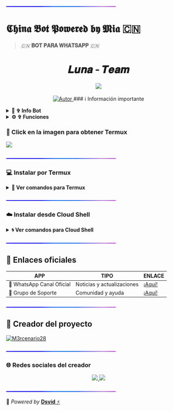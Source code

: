 ![line](https://github.com/AnderMendoza/AnderMendoza/raw/main/assets/line-neon.gif)

# 𝕮𝖍𝖎𝖓𝖆 𝕭𝖔𝖙 𝕻𝖔𝖜𝖊𝖗𝖊𝖉 𝖇𝖞 𝕸𝖎𝖆 🇨🇳

> *🇨🇳* **𝐁𝐎𝐓 𝐏𝐀𝐑𝐀 𝐖𝐇𝐀𝐓𝐒𝐀𝐏𝐏** *🇨🇳*

<h1 align="center">𝑳𝒖𝒏𝒂 - 𝑻𝒆𝒂𝒎</h1>
<p align="center">
  <img src="https://files.catbox.moe/hfyyh5.jpg" width="300">
</p>

<p align="center">
  <a href="https://wa.me/522219831926">
    <img title="Autor" src="https://img.shields.io/badge/David OFC-black?style=for-the-badge&logo=whatsapp">
  </a>
### ℹ️ Información importante

<details>
<summary><b>📘 ✞ Info Bot</b></summary>

* Este proyecto **no está afiliado de ninguna manera** con `WhatsApp`. `WhatsApp` es una marca registrada de `WhatsApp LLC`, y este bot es un **desarrollo independiente** que **no tiene ninguna relación oficial con la compañía**.
</details>

<details>
<summary><b>⚙️ ✞ Funciones</b></summary>

> El bot todavía está en desarrollo. Si presenta alguna falla, repórtala al creador para darle una solución.

- [x] Interacción con voz y texto
- [x] Configuración de grupo
- [x] Antidelete, antilink, antispam, etc.
- [x] Bienvenida personalizada
- [x] Juegos: tictactoe, matemáticas, etc.
- [x] Chatbot (SimSimi)
- [x] Chatbot (Auto-responder)
- [x] Crear sticker de imagen/video/gif/URL
- [x] SubBot (Jadibot)
- [x] Buscador Google
- [x] Juego RPG
- [x] Personalizar imagen del menú
- [x] Descarga de música y video de YouTube
- [ ] Otros en desarrollo

</details>



### 📲 Click en la imagen para obtener Termux
<a href="https://www.mediafire.com/file/3hsvi3xkpq3a64o/termux_118.a">
  <img src="https://qu.ax/finc.jpg" height="125px">
</a>

![line](https://github.com/AnderMendoza/AnderMendoza/raw/main/assets/line-neon.gif)

### 💻 Instalar por Termux

<details>
<summary><b>📲  Ver comandos para Termux</b></summary>

## 🚀 Instalación Rápida

```bash
termux-setup-storage
```

```bash
git clone https://github.com/TOKIO5025/VLADILENA-BOT 

```
```bash
cd vladilena-Bot-MD 
```
```bash
npm install
```

```bash
npm start
```

⚠️ Si después de ingresar tu número de WhatsApp aparecen letras en rojo, es parte del proceso normal. No te preocupes.
</details>

![line](https://github.com/AnderMendoza/AnderMendoza/raw/main/assets/line-neon.gif)

### ☁️ Instalar desde Cloud Shell

<details>
<summary><b>🌀  Ver comandos para Cloud Shell</b></summary>

```bash
apt update && apt upgrade
```

```bash
git clone https://github.com/TOKIO5025/VLADILENA-BOT && cd vladilena-Bot-MD 
```

```bash
yarn install && npm install
```

```bash
npm start
```

✅ ¡Bot listo para usarse! El mejor bot de WhatsApp 🥷
</details>


![line](https://github.com/AnderMendoza/AnderMendoza/raw/main/assets/line-neon.gif)


## 🔗 Enlaces oficiales

| APP | TIPO | ENLACE |
|------|-------------|--------|
| 📱 WhatsApp Canal Oficial | Noticias y actualizaciones | [¡Aquí!](https://whatsapp.com/channel/0029VbBDvKDL7UVS1oMqgu35) |
| 👥 Grupo de Soporte | Comunidad y ayuda | [¡Aquí!](https://chat.whatsapp.com/KqPIhaVSwKr9QsD6SnmFyH) |

![line](https://github.com/AnderMendoza/AnderMendoza/raw/main/assets/line-neon.gif)

## 👤 Creador del proyecto

<a href="https://github.com/M3rcenario28">
  <img src="https://github.com/M3rcenario28.png" width="250" height="250" alt="M3rcenario28"/>
</a>

![line](https://github.com/AnderMendoza/AnderMendoza/raw/main/assets/line-neon.gif)

### 🌐 Redes sociales del creador

<p align="center">
  <a href="https://instagram.com/_carlitos.zx" target="_blank">
    <img src="https://img.shields.io/badge/Instagram-%40_carlitos.zx-purple?style=for-the-badge&logo=instagram">
  </a>
  <a href="https://www.tiktok.com/@_carlitos.zx" target="_blank">
    <img src="https://img.shields.io/badge/TikTok-%40_thecarlos.ok-black?style=for-the-badge&logo=tiktok">
  </a>
</p>

![line](https://github.com/AnderMendoza/AnderMendoza/raw/main/assets/line-neon.gif)

🔋 *Powered by* [**Dsvid** ⚡](https://whatsapp.com/channel/0029VbBDvKDL7UVS1oMqgu35)

